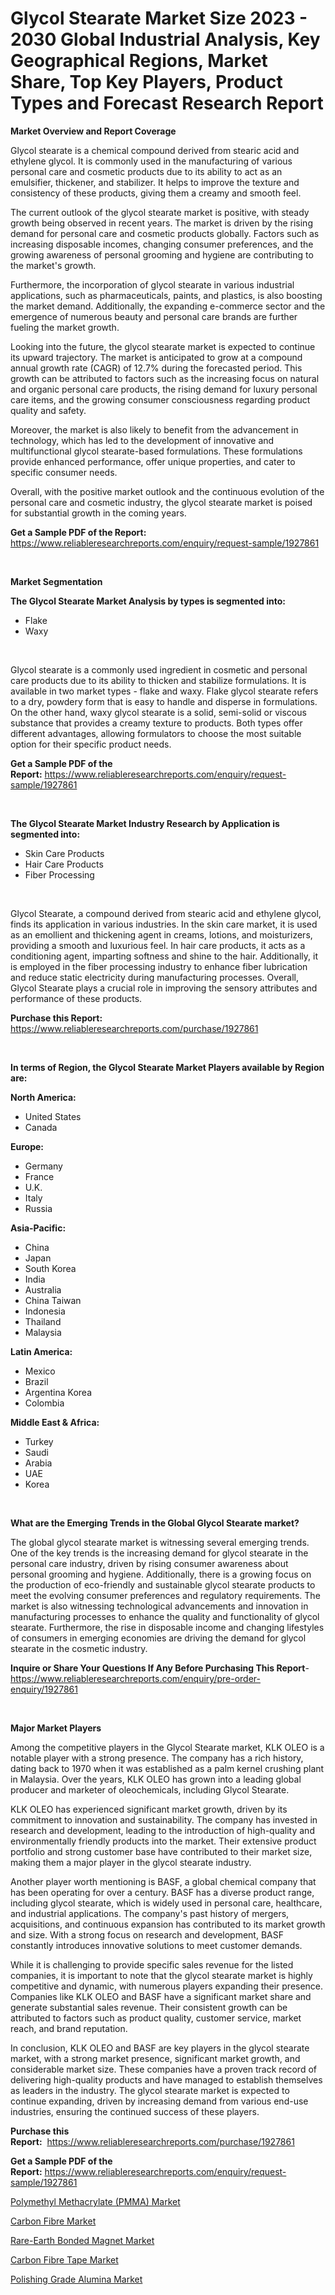 <p><h1>Glycol Stearate Market Size 2023 - 2030 Global Industrial Analysis, Key Geographical Regions, Market Share, Top Key Players, Product Types and Forecast Research Report</h1></p><p><strong>Market Overview and Report Coverage</strong></p>
<p><p>Glycol stearate is a chemical compound derived from stearic acid and ethylene glycol. It is commonly used in the manufacturing of various personal care and cosmetic products due to its ability to act as an emulsifier, thickener, and stabilizer. It helps to improve the texture and consistency of these products, giving them a creamy and smooth feel.</p><p>The current outlook of the glycol stearate market is positive, with steady growth being observed in recent years. The market is driven by the rising demand for personal care and cosmetic products globally. Factors such as increasing disposable incomes, changing consumer preferences, and the growing awareness of personal grooming and hygiene are contributing to the market's growth.</p><p>Furthermore, the incorporation of glycol stearate in various industrial applications, such as pharmaceuticals, paints, and plastics, is also boosting the market demand. Additionally, the expanding e-commerce sector and the emergence of numerous beauty and personal care brands are further fueling the market growth.</p><p>Looking into the future, the glycol stearate market is expected to continue its upward trajectory. The market is anticipated to grow at a compound annual growth rate (CAGR) of 12.7% during the forecasted period. This growth can be attributed to factors such as the increasing focus on natural and organic personal care products, the rising demand for luxury personal care items, and the growing consumer consciousness regarding product quality and safety.</p><p>Moreover, the market is also likely to benefit from the advancement in technology, which has led to the development of innovative and multifunctional glycol stearate-based formulations. These formulations provide enhanced performance, offer unique properties, and cater to specific consumer needs.</p><p>Overall, with the positive market outlook and the continuous evolution of the personal care and cosmetic industry, the glycol stearate market is poised for substantial growth in the coming years.</p></p>
<p><strong>Get a Sample PDF of the Report:</strong> <a href="https://www.reliableresearchreports.com/enquiry/request-sample/1927861">https://www.reliableresearchreports.com/enquiry/request-sample/1927861</a></p>
<p>&nbsp;</p>
<p><strong>Market Segmentation</strong></p>
<p><strong>The Glycol Stearate Market Analysis by types is segmented into:</strong></p>
<p><ul><li>Flake</li><li>Waxy</li></ul></p>
<p>&nbsp;</p>
<p><p>Glycol stearate is a commonly used ingredient in cosmetic and personal care products due to its ability to thicken and stabilize formulations. It is available in two market types - flake and waxy. Flake glycol stearate refers to a dry, powdery form that is easy to handle and disperse in formulations. On the other hand, waxy glycol stearate is a solid, semi-solid or viscous substance that provides a creamy texture to products. Both types offer different advantages, allowing formulators to choose the most suitable option for their specific product needs.</p></p>
<p><strong>Get a Sample PDF of the Report:</strong>&nbsp;<a href="https://www.reliableresearchreports.com/enquiry/request-sample/1927861">https://www.reliableresearchreports.com/enquiry/request-sample/1927861</a></p>
<p>&nbsp;</p>
<p><strong>The Glycol Stearate Market Industry Research by Application is segmented into:</strong></p>
<p><ul><li>Skin Care Products</li><li>Hair Care Products</li><li>Fiber Processing</li></ul></p>
<p>&nbsp;</p>
<p><p>Glycol Stearate, a compound derived from stearic acid and ethylene glycol, finds its application in various industries. In the skin care market, it is used as an emollient and thickening agent in creams, lotions, and moisturizers, providing a smooth and luxurious feel. In hair care products, it acts as a conditioning agent, imparting softness and shine to the hair. Additionally, it is employed in the fiber processing industry to enhance fiber lubrication and reduce static electricity during manufacturing processes. Overall, Glycol Stearate plays a crucial role in improving the sensory attributes and performance of these products.</p></p>
<p><strong>Purchase this Report:</strong>&nbsp; <a href="https://www.reliableresearchreports.com/purchase/1927861">https://www.reliableresearchreports.com/purchase/1927861</a></p>
<p>&nbsp;</p>
<p><strong>In terms of Region, the Glycol Stearate Market Players available by Region are:</strong></p>
<p>
    <p> <strong> North America: </strong>
        <ul>
            <li>United States</li>
            <li>Canada</li>
        </ul>
        </p> 
    <p> <strong> Europe: </strong>
        <ul>
            <li>Germany</li>
            <li>France</li>
            <li>U.K.</li>
            <li>Italy</li>
            <li>Russia</li>
        </ul>
        </p> 
    <p> <strong> Asia-Pacific: </strong>
        <ul>
            <li>China</li>
            <li>Japan</li>
            <li>South Korea</li>
            <li>India</li>
            <li>Australia</li>
            <li>China Taiwan</li>
            <li>Indonesia</li>
            <li>Thailand</li>
            <li>Malaysia</li>
        </ul>
        </p> 
    <p> <strong> Latin America: </strong>
        <ul>
            <li>Mexico</li>
            <li>Brazil</li>
            <li>Argentina Korea</li>
            <li>Colombia</li>
        </ul>
        </p> 
    <p> <strong> Middle East & Africa: </strong>
        <ul>
            <li>Turkey</li>
            <li>Saudi</li>
            <li>Arabia</li>
            <li>UAE</li>
            <li>Korea</li>
        </ul>
    </p>
    </p>
<p>&nbsp;</p>
<p><strong>What are the Emerging Trends in the Global Glycol Stearate market?</strong></p>
<p><p>The global glycol stearate market is witnessing several emerging trends. One of the key trends is the increasing demand for glycol stearate in the personal care industry, driven by rising consumer awareness about personal grooming and hygiene. Additionally, there is a growing focus on the production of eco-friendly and sustainable glycol stearate products to meet the evolving consumer preferences and regulatory requirements. The market is also witnessing technological advancements and innovation in manufacturing processes to enhance the quality and functionality of glycol stearate. Furthermore, the rise in disposable income and changing lifestyles of consumers in emerging economies are driving the demand for glycol stearate in the cosmetic industry.</p></p>
<p><strong>Inquire or Share Your Questions If Any Before Purchasing This Report</strong>- <a href="https://www.reliableresearchreports.com/enquiry/pre-order-enquiry/1927861">https://www.reliableresearchreports.com/enquiry/pre-order-enquiry/1927861</a></p>
<p>&nbsp;</p>
<p><strong>Major Market Players</strong></p>
<p><p>Among the competitive players in the Glycol Stearate market, KLK OLEO is a notable player with a strong presence. The company has a rich history, dating back to 1970 when it was established as a palm kernel crushing plant in Malaysia. Over the years, KLK OLEO has grown into a leading global producer and marketer of oleochemicals, including Glycol Stearate. </p><p>KLK OLEO has experienced significant market growth, driven by its commitment to innovation and sustainability. The company has invested in research and development, leading to the introduction of high-quality and environmentally friendly products into the market. Their extensive product portfolio and strong customer base have contributed to their market size, making them a major player in the glycol stearate industry.</p><p>Another player worth mentioning is BASF, a global chemical company that has been operating for over a century. BASF has a diverse product range, including glycol stearate, which is widely used in personal care, healthcare, and industrial applications. The company's past history of mergers, acquisitions, and continuous expansion has contributed to its market growth and size. With a strong focus on research and development, BASF constantly introduces innovative solutions to meet customer demands.</p><p>While it is challenging to provide specific sales revenue for the listed companies, it is important to note that the glycol stearate market is highly competitive and dynamic, with numerous players expanding their presence. Companies like KLK OLEO and BASF have a significant market share and generate substantial sales revenue. Their consistent growth can be attributed to factors such as product quality, customer service, market reach, and brand reputation.</p><p>In conclusion, KLK OLEO and BASF are key players in the glycol stearate market, with a strong market presence, significant market growth, and considerable market size. These companies have a proven track record of delivering high-quality products and have managed to establish themselves as leaders in the industry. The glycol stearate market is expected to continue expanding, driven by increasing demand from various end-use industries, ensuring the continued success of these players.</p></p>
<p><strong>Purchase this Report:</strong>&nbsp;&nbsp;<a href="https://www.reliableresearchreports.com/purchase/1927861">https://www.reliableresearchreports.com/purchase/1927861</a></p>
<p></p>
<p><strong>Get a Sample PDF of the Report:</strong>&nbsp;<a href="https://www.reliableresearchreports.com/enquiry/request-sample/1927861">https://www.reliableresearchreports.com/enquiry/request-sample/1927861</a></p>
<p><p><a href="https://www.linkedin.com/pulse/polymethyl-methacrylate-pmma-market-size-2023-2030-global-jhate/">Polymethyl Methacrylate (PMMA) Market</a></p><p><a href="https://medium.com/@dessiefadel/analyzing-carbon-fibre-market-global-industry-perspective-and-forecast-2023-to-2030-47f53a993ac9">Carbon Fibre Market</a></p><p><a href="https://www.linkedin.com/pulse/rare-earth-bonded-magnet-market-size-growth-forecast-from-yvw5e/">Rare-Earth Bonded Magnet Market</a></p><p><a href="https://medium.com/@marcellakin2023/carbon-fibre-tape-market-the-key-to-successful-business-strategy-forecast-till-2030-65d177b364b7">Carbon Fibre Tape Market</a></p><p><a href="https://www.linkedin.com/pulse/polishing-grade-alumina-market-insights-players-forecast-1base/">Polishing Grade Alumina Market</a></p></p>
